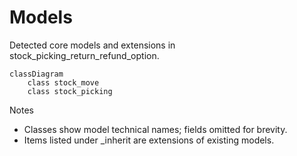 # Models

Detected core models and extensions in stock_picking_return_refund_option.

```mermaid
classDiagram
    class stock_move
    class stock_picking
```

Notes
- Classes show model technical names; fields omitted for brevity.
- Items listed under _inherit are extensions of existing models.
